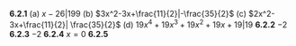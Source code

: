 $\mathbf{6.2.1}$
	$(\text{a})$ $x-26 | 199$ 
	$(\text{b})$ $3x^2-3x+\frac{11}{2}|-\frac{35}{2}$
	$(\text{c})$ $2x^2-3x+\frac{11}{2}| \frac{35}{2}$
	$(\text{d})$ $19x^4+19x^3+19x^2+19x+19|19$
$\mathbf{6.2.2}$ $-2$
$\mathbf{6.2.3}$ $-2$
$\mathbf{6.2.4}$ $x =0$
$\mathbf{6.2.5}$